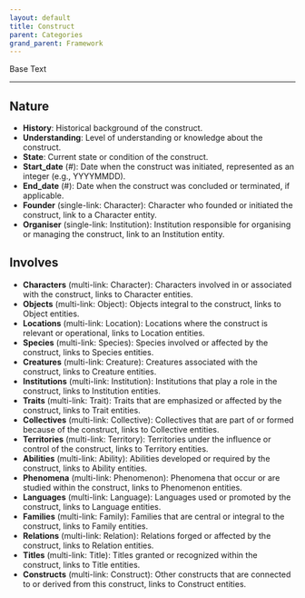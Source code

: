 ```yaml
---
layout: default
title: Construct
parent: Categories
grand_parent: Framework 
---
```


Base Text 

---
## Nature
- **History**: Historical background of the construct.
- **Understanding**: Level of understanding or knowledge about the construct.
- **State**: Current state or condition of the construct.
- **Start_date** (#): Date when the construct was initiated, represented as an integer (e.g., YYYYMMDD).
- **End_date** (#): Date when the construct was concluded or terminated, if applicable.
- **Founder** (single-link: Character): Character who founded or initiated the construct, link to a Character entity.
- **Organiser** (single-link: Institution): Institution responsible for organising or managing the construct, link to an Institution entity.

## Involves
- **Characters** (multi-link: Character): Characters involved in or associated with the construct, links to Character entities.
- **Objects** (multi-link: Object): Objects integral to the construct, links to Object entities.
- **Locations** (multi-link: Location): Locations where the construct is relevant or operational, links to Location entities.
- **Species** (multi-link: Species): Species involved or affected by the construct, links to Species entities.
- **Creatures** (multi-link: Creature): Creatures associated with the construct, links to Creature entities.
- **Institutions** (multi-link: Institution): Institutions that play a role in the construct, links to Institution entities.
- **Traits** (multi-link: Trait): Traits that are emphasized or affected by the construct, links to Trait entities.
- **Collectives** (multi-link: Collective): Collectives that are part of or formed because of the construct, links to Collective entities.
- **Territories** (multi-link: Territory): Territories under the influence or control of the construct, links to Territory entities.
- **Abilities** (multi-link: Ability): Abilities developed or required by the construct, links to Ability entities.
- **Phenomena** (multi-link: Phenomenon): Phenomena that occur or are studied within the construct, links to Phenomenon entities.
- **Languages** (multi-link: Language): Languages used or promoted by the construct, links to Language entities.
- **Families** (multi-link: Family): Families that are central or integral to the construct, links to Family entities.
- **Relations** (multi-link: Relation): Relations forged or affected by the construct, links to Relation entities.
- **Titles** (multi-link: Title): Titles granted or recognized within the construct, links to Title entities.
- **Constructs** (multi-link: Construct): Other constructs that are connected to or derived from this construct, links to Construct entities.

